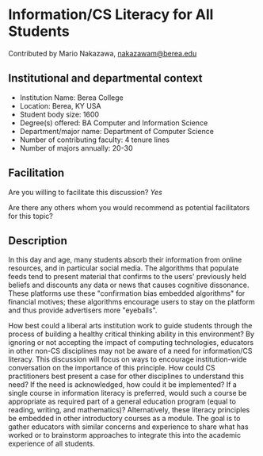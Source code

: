 # Information/CS Literacy for All Students
Contributed by Mario Nakazawa, nakazawam@berea.edu

## Institutional and departmental context
- Institution Name: Berea College
- Location: Berea, KY USA
- Student body size: 1600
- Degree(s) offered: BA Computer and Information Science
- Department/major name: Department of Computer Science
- Number of contributing faculty: 4 tenure lines
- Number of majors annually: 20-30

## Facilitation
Are you willing to facilitate this discussion? _Yes_

Are there any others whom you would recommend as potential facilitators for this topic?

## Description

In this day and age, many students absorb their information from online resources, and in particular social media. The algorithms that populate feeds tend to present material that confirms to the users' previously held beliefs and discounts any data or news that causes cognitive dissonance. These platforms use these "confirmation bias embedded algorithms" for financial motives; these algorithms encourage users to stay on the platform and thus provide advertisers more "eyeballs".

How best could a liberal arts institution work to guide students through the process of building a healthy critical thinking ability in this environment? By ignoring or not accepting the impact of computing technologies, educators in other non-CS disciplines may not be aware of a need for information/CS literacy. This discussion will focus on ways to encourage institution-wide conversation on the importance of this principle. How could CS practitioners best present a case for other disciplines to understand this need? If the need is acknowledged, how could it be implemented? If a single course in information literacy is preferred, would such a course be appropriate as required part of a general education program (equal to reading, writing, and mathematics)? Alternatively, these literacy principles be  embedded in other introductory courses as a module. The goal is to gather educators with similar concerns and experience to share what has worked or to brainstorm approaches to integrate this into the academic experience of all students.
